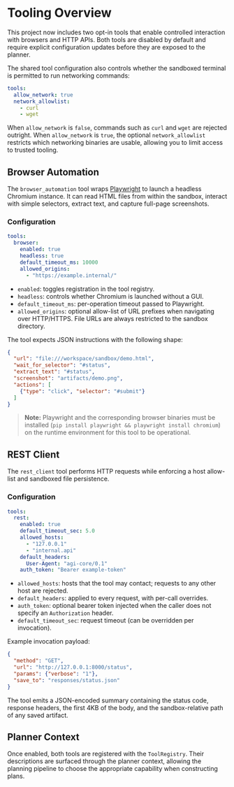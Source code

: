 # Tooling Overview

This project now includes two opt-in tools that enable controlled interaction
with browsers and HTTP APIs. Both tools are disabled by default and require
explicit configuration updates before they are exposed to the planner.

The shared tool configuration also controls whether the sandboxed terminal is
permitted to run networking commands:

```yaml
tools:
  allow_network: true
  network_allowlist:
    - curl
    - wget
```

When `allow_network` is `false`, commands such as `curl` and `wget` are rejected
outright. When `allow_network` is `true`, the optional `network_allowlist`
restricts which networking binaries are usable, allowing you to limit access to
trusted tooling.

## Browser Automation

The `browser_automation` tool wraps [Playwright](https://playwright.dev/) to
launch a headless Chromium instance. It can read HTML files from within the
sandbox, interact with simple selectors, extract text, and capture full-page
screenshots.

### Configuration

```yaml
tools:
  browser:
    enabled: true
    headless: true
    default_timeout_ms: 10000
    allowed_origins:
      - "https://example.internal/"
```

- `enabled`: toggles registration in the tool registry.
- `headless`: controls whether Chromium is launched without a GUI.
- `default_timeout_ms`: per-operation timeout passed to Playwright.
- `allowed_origins`: optional allow-list of URL prefixes when navigating over
  HTTP/HTTPS. File URLs are always restricted to the sandbox directory.

The tool expects JSON instructions with the following shape:

```json
{
  "url": "file:///workspace/sandbox/demo.html",
  "wait_for_selector": "#status",
  "extract_text": "#status",
  "screenshot": "artifacts/demo.png",
  "actions": [
    {"type": "click", "selector": "#submit"}
  ]
}
```

> **Note:** Playwright and the corresponding browser binaries must be installed
> (`pip install playwright && playwright install chromium`) on the runtime
> environment for this tool to be operational.

## REST Client

The `rest_client` tool performs HTTP requests while enforcing a host allow-list
and sandboxed file persistence.

### Configuration

```yaml
tools:
  rest:
    enabled: true
    default_timeout_sec: 5.0
    allowed_hosts:
      - "127.0.0.1"
      - "internal.api"
    default_headers:
      User-Agent: "agi-core/0.1"
    auth_token: "Bearer example-token"
```

- `allowed_hosts`: hosts that the tool may contact; requests to any other host
  are rejected.
- `default_headers`: applied to every request, with per-call overrides.
- `auth_token`: optional bearer token injected when the caller does not specify
  an `Authorization` header.
- `default_timeout_sec`: request timeout (can be overridden per invocation).

Example invocation payload:

```json
{
  "method": "GET",
  "url": "http://127.0.0.1:8000/status",
  "params": {"verbose": "1"},
  "save_to": "responses/status.json"
}
```

The tool emits a JSON-encoded summary containing the status code, response
headers, the first 4KB of the body, and the sandbox-relative path of any saved
artifact.

## Planner Context

Once enabled, both tools are registered with the `ToolRegistry`. Their
descriptions are surfaced through the planner context, allowing the planning
pipeline to choose the appropriate capability when constructing plans.
